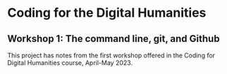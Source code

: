 # Coding for the Digital Humanities

## Workshop 1: The command line, git, and Github

This project has notes from the first workshop offered in the Coding for Digital Humanities course, April-May 2023.

